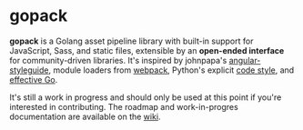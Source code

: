 # gopack

**gopack** is a Golang asset pipeline library with built-in support for JavaScript, Sass, and static files, extensible by an **open-ended interface** for community-driven libraries. It's inspired by johnpapa's [angular-styleguide](https://github.com/johnpapa/angular-styleguide), module loaders from [webpack](https://github.com/webpack/webpack), Python's explicit [code style](http://docs.python-guide.org/en/latest/writing/style/), and [effective Go](https://golang.org/doc/effective_go.html).

It's still a work in progress and should only be used at this point if you're interested in contributing. The roadmap and work-in-progres documentation are available on the [wiki](https://github.com/wcamarao/gopack/wiki).
